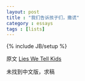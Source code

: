 ```yaml
---
layout: post
title : "我们告诉孩子们，撒谎"
category : essays
tags : [lists]
---
```

{% include JB/setup %}

原文 [Lies We Tell Kids](http://www.paulgraham.com/lies.html)  

未找到中文版，求稿   
